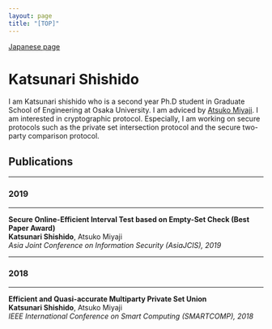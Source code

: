 ```yaml
---
layout: page
title: "[TOP]"
---
```


[Japanese page](index_jp.md)

# Katsunari Shishido

I am Katsunari shishido who is a second year Ph.D student in Graduate School of Engineering at Osaka University.
I am adviced by [Atsuko Miyaji](https://cy2sec.comm.eng.osaka-u.ac.jp/miyaji-lab/member/miyaji.html). I am interested in cryptographic protocol. Especially, I am working on secure protocols such as the private set intersection protocol and the secure two-party comparison protocol.

## Publications

---
### 2019
---

**Secure Online-Efficient Interval Test based on Empty-Set Check (Best Paper Award)**
<br>
**Katsunari Shishido**, Atsuko Miyaji
<br>
*Asia Joint Conference on Information Security (AsiaJCIS), 2019*

---
### 2018
---

**Efficient and Quasi-accurate Multiparty Private Set Union**
<br>
**Katsunari Shishido**, Atsuko Miyaji
<br>
*IEEE International Conference on Smart Computing (SMARTCOMP), 2018*
